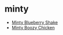 # minty

 * [Minty Blueberry Shake](index/m/minty-blueberry-shake.json)
 * [Minty Boozy Chicken](index/m/minty-boozy-chicken.json)
